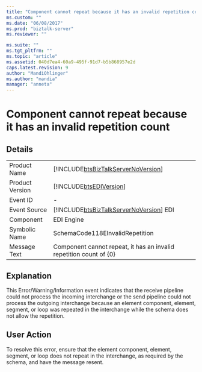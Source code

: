 ```yaml
---
title: "Component cannot repeat because it has an invalid repetition count | Microsoft Docs"
ms.custom: ""
ms.date: "06/08/2017"
ms.prod: "biztalk-server"
ms.reviewer: ""

ms.suite: ""
ms.tgt_pltfrm: ""
ms.topic: "article"
ms.assetid: 040d7ea4-60a9-495f-91d7-b5b868957e2d
caps.latest.revision: 9
author: "MandiOhlinger"
ms.author: "mandia"
manager: "anneta"
---
```

# Component cannot repeat because it has an invalid repetition count
## Details  
  
|                 |                                                                                        |
|-----------------|----------------------------------------------------------------------------------------|
|  Product Name   |   [!INCLUDE[btsBizTalkServerNoVersion](../includes/btsbiztalkservernoversion-md.md)]   |
| Product Version |               [!INCLUDE[btsEDIVersion](../includes/btsediversion-md.md)]               |
|    Event ID     |                                           -                                            |
|  Event Source   | [!INCLUDE[btsBizTalkServerNoVersion](../includes/btsbiztalkservernoversion-md.md)] EDI |
|    Component    |                                       EDI Engine                                       |
|  Symbolic Name  |                            SchemaCode118EInvalidRepetition                             |
|  Message Text   |           Component cannot repeat, it has an invalid repetition count of {0}           |
  
## Explanation  
 This Error/Warning/Information event indicates that the receive pipeline could not process the incoming interchange or the send pipeline could not process the outgoing interchange because an element component, element, segment, or loop was repeated in the interchange while the schema does not allow the repetition.  
  
## User Action  
 To resolve this error, ensure that the element component, element, segment, or loop does not repeat in the interchange, as required by the schema, and have the message resent.